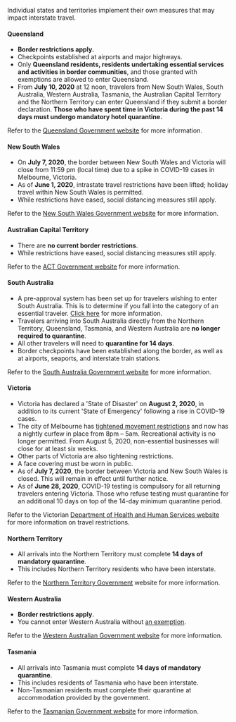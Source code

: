 Individual states and territories implement their own measures that may impact interstate travel.

#### Queensland

- **Border restrictions apply.**
- Checkpoints established at airports and major highways.
- Only **Queensland residents, residents undertaking essential services and activities in border communities**, and those granted with exemptions are allowed to enter Queensland.
- From **July 10, 2020** at 12 noon, travelers from New South Wales, South Australia, Western Australia, Tasmania, the Australian Capital Territory and the Northern Territory can enter Queensland if they submit a border declaration. **Those who have spent time in Victoria during the past 14 days must undergo mandatory hotel quarantine.**

Refer to the [Queensland Government website](https://www.covid19.qld.gov.au/government-actions/border-closing) for more information.

#### New South Wales

- On **July 7, 2020**, the border between New South Wales and Victoria will close from 11:59 pm (local time) due to a spike in COVID-19 cases in Melbourne, Victoria.
- As of **June 1, 2020**, intrastate travel restrictions have been lifted; holiday travel within New South Wales is permitted.
- While restrictions have eased, social distancing measures still apply.

Refer to the [New South Wales Government website](https://www.nsw.gov.au/covid-19/what-you-can-and-cant-do-under-rules/changes) for more information.

#### Australian Capital Territory

- There are **no current border restrictions**.
- While restrictions have eased, social distancing measures still apply.

Refer to the [ACT Government website](https://www.covid19.act.gov.au/help-and-advice/travellers) for more information.

#### South Australia

- A pre-approval system has been set up for travelers wishing to enter South Australia. This is to determine if you fall into the category of an essential traveler. [Click here](https://www.covid-19.sa.gov.au/restrictions-and-responsibilities/travel-restrictions) for more information.
- Travelers arriving into South Australia directly from the Northern Territory, Queensland, Tasmania, and Western Australia are **no longer required to quarantine**.
- All other travelers will need to **quarantine for 14 days**.
- Border checkpoints have been established along the border, as well as at airports, seaports, and interstate train stations.

Refer to the [South Australia Government website](https://www.covid-19.sa.gov.au/) for more information.

#### Victoria

- Victoria has declared a 'State of Disaster' on **August 2, 2020**, in addition to its current 'State of Emergency' following a rise in COVID-19 cases.
- The city of Melbourne has [tightened movement restrictions](https://www.garda.com/crisis24/news-alerts/365756/australia-nonessential-businesses-in-melbourne-to-close-for-six-weeks-from-august-5-due-to-covid-19-update-40) and now has a nightly curfew in place from 8pm – 5am. Recreational activity is no longer permitted. From August 5, 2020, non-essential businesses will close for at least six weeks.
- Other parts of Victoria are also tightening restrictions.
- A face covering must be worn in public.
- As of **July 7, 2020**, the border between Victoria and New South Wales is closed. This will remain in effect until further notice.
- As of **June 28, 2020**, COVID-19 testing is compulsory for all returning travelers entering Victoria. Those who refuse testing must quarantine for an additional 10 days on top of the 14-day minimum quarantine period.

Refer to the Victorian [Department of Health and Human Services website](https://www.dhhs.vic.gov.au/victorias-restriction-levels-covid-19) for more information on travel restrictions.

#### Northern Territory

- All arrivals into the Northern Territory must complete **14 days of mandatory quarantine**.
- This includes Northern Territory residents who have been interstate.

Refer to the [Northern Territory Government](https://coronavirus.nt.gov.au/community-advice/border-controls) website for more information.

#### Western Australia

- **Border restrictions apply**.
- You cannot enter Western Australia without [an exemption](https://www.wa.gov.au/organisation/department-of-the-premier-and-cabinet/covid-19-coronavirus-travel-wa).

Refer to the [Western Australian Government website](https://www.wa.gov.au/organisation/department-of-the-premier-and-cabinet/covid-19-coronavirus-travel-wa) for more information.

#### Tasmania

- All arrivals into Tasmania must complete **14 days of mandatory quarantine**.
- This includes residents of Tasmania who have been interstate.
- Non-Tasmanian residents must complete their quarantine at accommodation provided by the government.

Refer to the [Tasmanian Government website](https://coronavirus.tas.gov.au/travellers-and-visitors/coming-to-tasmania) for more information.
